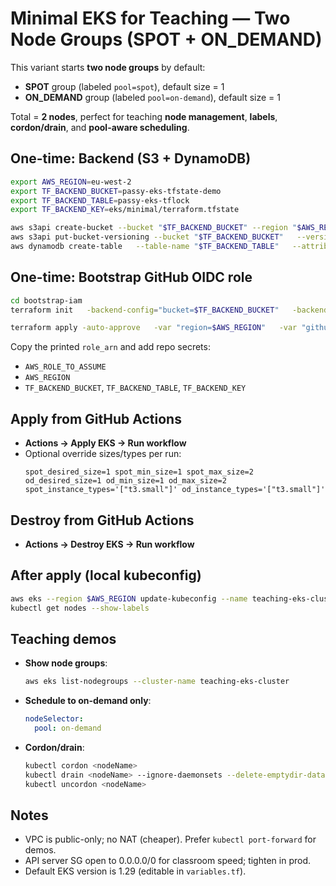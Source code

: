 # Minimal EKS for Teaching — Two Node Groups (SPOT + ON_DEMAND)

This variant starts **two node groups** by default:
- **SPOT** group (labeled `pool=spot`), default size = 1
- **ON_DEMAND** group (labeled `pool=on-demand`), default size = 1

Total = **2 nodes**, perfect for teaching **node management**, **labels**, **cordon/drain**, and **pool-aware scheduling**.

## One-time: Backend (S3 + DynamoDB)
```bash
export AWS_REGION=eu-west-2
export TF_BACKEND_BUCKET=passy-eks-tfstate-demo
export TF_BACKEND_TABLE=passy-eks-tflock
export TF_BACKEND_KEY=eks/minimal/terraform.tfstate

aws s3api create-bucket --bucket "$TF_BACKEND_BUCKET" --region "$AWS_REGION"   --create-bucket-configuration LocationConstraint="$AWS_REGION"
aws s3api put-bucket-versioning --bucket "$TF_BACKEND_BUCKET"   --versioning-configuration Status=Enabled
aws dynamodb create-table   --table-name "$TF_BACKEND_TABLE"   --attribute-definitions AttributeName=LockID,AttributeType=S   --key-schema AttributeName=LockID,KeyType=HASH   --billing-mode PAY_PER_REQUEST
```

## One-time: Bootstrap GitHub OIDC role
```bash
cd bootstrap-iam
terraform init   -backend-config="bucket=$TF_BACKEND_BUCKET"   -backend-config="key=bootstrap/iam.tfstate"   -backend-config="region=$AWS_REGION"   -backend-config="dynamodb_table=$TF_BACKEND_TABLE"

terraform apply -auto-approve   -var "region=$AWS_REGION"   -var "github_org=YOUR_GH_ORG"   -var "repo_name=YOUR_REPO_NAME"   -var "branch=main"
```
Copy the printed `role_arn` and add repo secrets:
- `AWS_ROLE_TO_ASSUME`
- `AWS_REGION`
- `TF_BACKEND_BUCKET`, `TF_BACKEND_TABLE`, `TF_BACKEND_KEY`

## Apply from GitHub Actions
- **Actions → Apply EKS → Run workflow**
- Optional override sizes/types per run:
  ```
  spot_desired_size=1 spot_min_size=1 spot_max_size=2 od_desired_size=1 od_min_size=1 od_max_size=2   spot_instance_types='["t3.small"]' od_instance_types='["t3.small"]'
  ```

## Destroy from GitHub Actions
- **Actions → Destroy EKS → Run workflow**

## After apply (local kubeconfig)
```bash
aws eks --region $AWS_REGION update-kubeconfig --name teaching-eks-cluster
kubectl get nodes --show-labels
```

## Teaching demos
- **Show node groups**:
  ```bash
  aws eks list-nodegroups --cluster-name teaching-eks-cluster
  ```
- **Schedule to on-demand only**:
  ```yaml
  nodeSelector:
    pool: on-demand
  ```
- **Cordon/drain**:
  ```bash
  kubectl cordon <nodeName>
  kubectl drain <nodeName> --ignore-daemonsets --delete-emptydir-data
  kubectl uncordon <nodeName>
  ```

## Notes
- VPC is public-only; no NAT (cheaper). Prefer `kubectl port-forward` for demos.
- API server SG open to 0.0.0.0/0 for classroom speed; tighten in prod.
- Default EKS version is 1.29 (editable in `variables.tf`).
